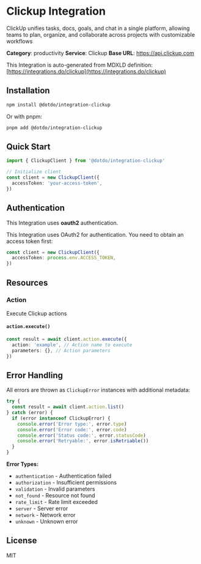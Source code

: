 # Clickup Integration

ClickUp unifies tasks, docs, goals, and chat in a single platform, allowing teams to plan, organize, and collaborate across projects with customizable workflows

**Category**: productivity
**Service**: Clickup
**Base URL**: https://api.clickup.com

This Integration is auto-generated from MDXLD definition: [https://integrations.do/clickup](https://integrations.do/clickup)

## Installation

```bash
npm install @dotdo/integration-clickup
```

Or with pnpm:

```bash
pnpm add @dotdo/integration-clickup
```

## Quick Start

```typescript
import { ClickupClient } from '@dotdo/integration-clickup'

// Initialize client
const client = new ClickupClient({
  accessToken: 'your-access-token',
})
```

## Authentication

This Integration uses **oauth2** authentication.

This Integration uses OAuth2 for authentication. You need to obtain an access token first:

```typescript
const client = new ClickupClient({
  accessToken: process.env.ACCESS_TOKEN,
})
```

## Resources

### Action

Execute Clickup actions

#### `action.execute()`

```typescript
const result = await client.action.execute({
  action: 'example', // Action name to execute
  parameters: {}, // Action parameters
})
```

## Error Handling

All errors are thrown as `ClickupError` instances with additional metadata:

```typescript
try {
  const result = await client.action.list()
} catch (error) {
  if (error instanceof ClickupError) {
    console.error('Error type:', error.type)
    console.error('Error code:', error.code)
    console.error('Status code:', error.statusCode)
    console.error('Retryable:', error.isRetriable())
  }
}
```

**Error Types:**

- `authentication` - Authentication failed
- `authorization` - Insufficient permissions
- `validation` - Invalid parameters
- `not_found` - Resource not found
- `rate_limit` - Rate limit exceeded
- `server` - Server error
- `network` - Network error
- `unknown` - Unknown error

## License

MIT
